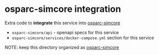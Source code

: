 # osparc-simcore integration

Extra code to **integrate** this service into [osparc-simcore]

- ``osparc-simcore/api`` - openapi specs for this service
- ``osparc-simcore/services/docker-compose.yml`` section for this service


NOTE: keep this directory organized as [osparc-simcore]

[osparc-simcore]:https://github.com/ITISFoundation/osparc-simcore
